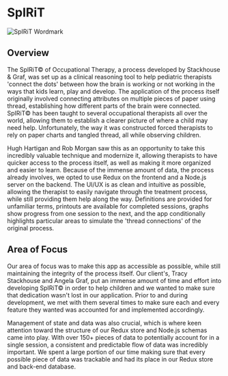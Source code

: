# SpIRiT

![SpIRiT Wordmark](https://i.imgur.com/EwHyJMs.png)

## Overview 

The SpIRiT© of Occupational Therapy, a process developed by Stackhouse & Graf,  was set up as a clinical reasoning tool to help pediatric therapists 'connect the dots' between how the brain is working or not working in the ways that kids learn, play and develop. The application of the process itself originally involved connecting attributes on multiple pieces of paper using thread, establishing how different parts of the brain were connected. SpIRiT© has been taught to several occupational therapists all over the world, allowing them to establish a clearer picture of where a child may need help. Unfortunately, the way it was constructed forced therapists to rely on paper charts and tangled thread, all while observing children.

Hugh Hartigan and Rob Morgan saw this as an opportunity to take this incredibly valuable technique and modernize it, allowing therapists to have quicker access to the process itself, as well as making it more organized and easier to learn. Because of the immense amount of data, the process already involves, we opted to use Redux on the frontend and a Node.js server on the backend. The UI/UX is as clean and intuitive as possible, allowing the therapist to easily navigate through the treatment process, while still providing them help along the way. Definitions are provided for unfamiliar terms, printouts are available for completed sessions, graphs show progress from one session to the next, and the app conditionally highlights particular areas to simulate the 'thread connections' of the original process.

## Area of Focus

Our area of focus was to make this app as accessible as possible, while still maintaining the integrity of the process itself. Our client's, Tracy Stackhouse and Angela Graf, put an immense amount of time and effort into developing SpIRiT© in order to help children and we wanted to make sure that dedication wasn't lost in our application. Prior to and during development, we met with them several times to make sure each and every feature they wanted was accounted for and implemented accordingly.

Management of state and data was also crucial, which is where keen attention toward the structure of our Redux store and Node.js schemas came into play. With over 150+ pieces of data to potentially account for in a single session, a consistent and predictable flow of data was incredibly important. We spent a large portion of our time making sure that every possible piece of data was trackable and had its place in our Redux store and back-end database.

